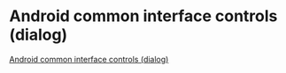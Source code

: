 # Android common interface controls (dialog)
[Android common interface controls (dialog)](https://aiwithcloud.com/2022/09/19/android_common_interface_controls_dialog/)